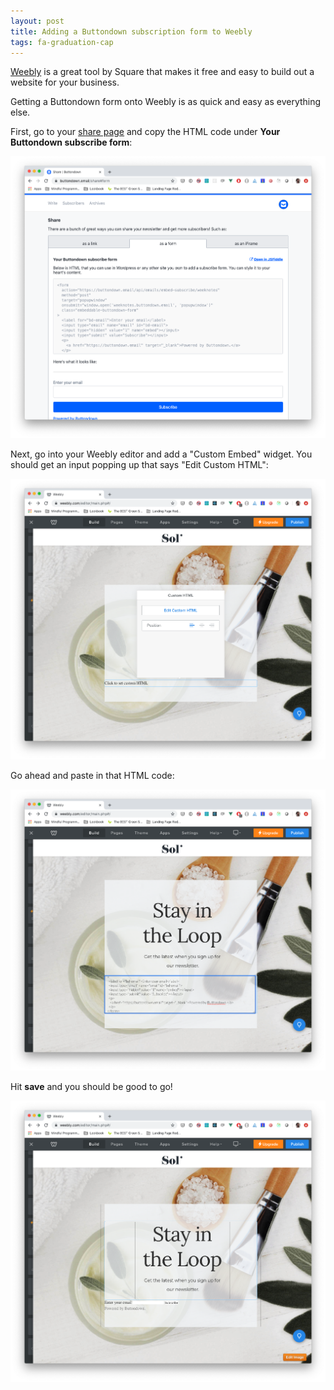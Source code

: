 ```yaml
---
layout: post
title: Adding a Buttondown subscription form to Weebly
tags: fa-graduation-cap
---
```


[Weebly](https://www.weebly.com/) is a great tool by Square that makes it free and easy to build out a website
for your business.

Getting a Buttondown form onto Weebly is as quick and easy as everything else.

First, go to your [share page](https://buttondown.email/share#form) and copy the HTML code under **Your Buttondown subscribe form**:

![](/img/21.png)

Next, go into your Weebly editor and add a "Custom Embed" widget.  You should get an input popping up that
says "Edit Custom HTML":

![](/img/22.png)

Go ahead and paste in that HTML code:

![](/img/23.png)

Hit **save** and you should be good to go!

![](/img/24.png)